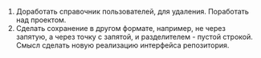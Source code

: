 1. Доработать справочник пользователей, для удаления. Поработать над проектом.
2. Сделать сохранение в другом формате, например, не через запятую, а через точку с запятой, и разделителем - пустой строкой. Смысл сделать новую реализацию интерфейса репозитория.
